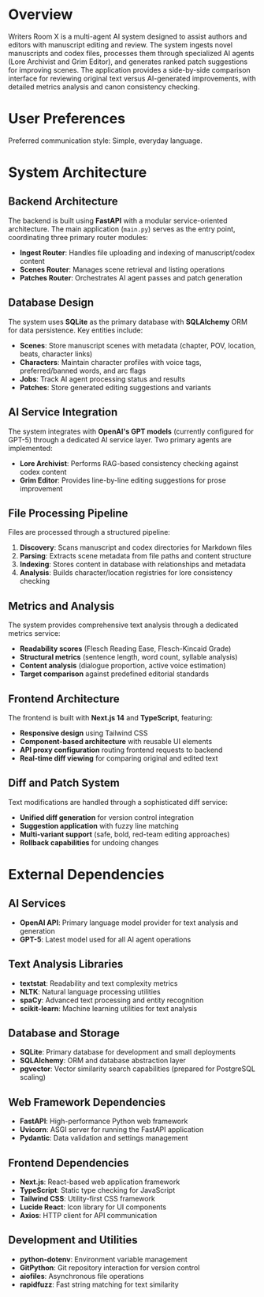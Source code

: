 # Overview

Writers Room X is a multi-agent AI system designed to assist authors and editors with manuscript editing and review. The system ingests novel manuscripts and codex files, processes them through specialized AI agents (Lore Archivist and Grim Editor), and generates ranked patch suggestions for improving scenes. The application provides a side-by-side comparison interface for reviewing original text versus AI-generated improvements, with detailed metrics analysis and canon consistency checking.

# User Preferences

Preferred communication style: Simple, everyday language.

# System Architecture

## Backend Architecture
The backend is built using **FastAPI** with a modular service-oriented architecture. The main application (`main.py`) serves as the entry point, coordinating three primary router modules:
- **Ingest Router**: Handles file uploading and indexing of manuscript/codex content
- **Scenes Router**: Manages scene retrieval and listing operations
- **Patches Router**: Orchestrates AI agent passes and patch generation

## Database Design
The system uses **SQLite** as the primary database with **SQLAlchemy** ORM for data persistence. Key entities include:
- **Scenes**: Store manuscript scenes with metadata (chapter, POV, location, beats, character links)
- **Characters**: Maintain character profiles with voice tags, preferred/banned words, and arc flags
- **Jobs**: Track AI agent processing status and results
- **Patches**: Store generated editing suggestions and variants

## AI Service Integration
The system integrates with **OpenAI's GPT models** (currently configured for GPT-5) through a dedicated AI service layer. Two primary agents are implemented:
- **Lore Archivist**: Performs RAG-based consistency checking against codex content
- **Grim Editor**: Provides line-by-line editing suggestions for prose improvement

## File Processing Pipeline
Files are processed through a structured pipeline:
1. **Discovery**: Scans manuscript and codex directories for Markdown files
2. **Parsing**: Extracts scene metadata from file paths and content structure
3. **Indexing**: Stores content in database with relationships and metadata
4. **Analysis**: Builds character/location registries for lore consistency checking

## Metrics and Analysis
The system provides comprehensive text analysis through a dedicated metrics service:
- **Readability scores** (Flesch Reading Ease, Flesch-Kincaid Grade)
- **Structural metrics** (sentence length, word count, syllable analysis)
- **Content analysis** (dialogue proportion, active voice estimation)
- **Target comparison** against predefined editorial standards

## Frontend Architecture
The frontend is built with **Next.js 14** and **TypeScript**, featuring:
- **Responsive design** using Tailwind CSS
- **Component-based architecture** with reusable UI elements
- **API proxy configuration** routing frontend requests to backend
- **Real-time diff viewing** for comparing original and edited text

## Diff and Patch System
Text modifications are handled through a sophisticated diff service:
- **Unified diff generation** for version control integration
- **Suggestion application** with fuzzy line matching
- **Multi-variant support** (safe, bold, red-team editing approaches)
- **Rollback capabilities** for undoing changes

# External Dependencies

## AI Services
- **OpenAI API**: Primary language model provider for text analysis and generation
- **GPT-5**: Latest model used for all AI agent operations

## Text Analysis Libraries
- **textstat**: Readability and text complexity metrics
- **NLTK**: Natural language processing utilities
- **spaCy**: Advanced text processing and entity recognition
- **scikit-learn**: Machine learning utilities for text analysis

## Database and Storage
- **SQLite**: Primary database for development and small deployments
- **SQLAlchemy**: ORM and database abstraction layer
- **pgvector**: Vector similarity search capabilities (prepared for PostgreSQL scaling)

## Web Framework Dependencies
- **FastAPI**: High-performance Python web framework
- **Uvicorn**: ASGI server for running the FastAPI application
- **Pydantic**: Data validation and settings management

## Frontend Dependencies
- **Next.js**: React-based web application framework
- **TypeScript**: Static type checking for JavaScript
- **Tailwind CSS**: Utility-first CSS framework
- **Lucide React**: Icon library for UI components
- **Axios**: HTTP client for API communication

## Development and Utilities
- **python-dotenv**: Environment variable management
- **GitPython**: Git repository interaction for version control
- **aiofiles**: Asynchronous file operations
- **rapidfuzz**: Fast string matching for text similarity